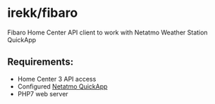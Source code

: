 # irekk/fibaro
Fibaro Home Center API client to work with Netatmo Weather Station QuickApp

## Requirements:
- Home Center 3 API access
- Configured [Netatmo QuickApp](https://marketplace.fibaro.com/items/netatmo-qa-for-hc3)
- PHP7 web server
